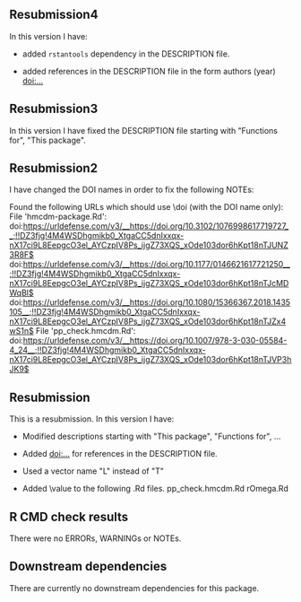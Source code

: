 ## Resubmission4
In this version I have:

* added `rstantools` dependency in the DESCRIPTION file.

* added references in the DESCRIPTION file in the form 
  authors (year) <doi:...>

## Resubmission3
In this version I have fixed the DESCRIPTION file starting with "Functions for", "This package".

## Resubmission2
I have changed the DOI names in order to fix the following NOTEs:

   Found the following URLs which should use \doi (with the DOI name only):
     File 'hmcdm-package.Rd':
       doi:https://urldefense.com/v3/__https://doi.org/10.3102/1076998617719727__;!!DZ3fjg!4M4WSDhgmikb0_XtgaCC5dnIxxqx-nX17ci9L8EepgcO3el_AYCzpIV8Ps_ijgZ73XQS_xOde103dor6hKpt18nTJUNZ3R8F$ 
       doi:https://urldefense.com/v3/__https://doi.org/10.1177/0146621617721250__;!!DZ3fjg!4M4WSDhgmikb0_XtgaCC5dnIxxqx-nX17ci9L8EepgcO3el_AYCzpIV8Ps_ijgZ73XQS_xOde103dor6hKpt18nTJcMDWqBl$ 
       doi:https://urldefense.com/v3/__https://doi.org/10.1080/15366367.2018.1435105__;!!DZ3fjg!4M4WSDhgmikb0_XtgaCC5dnIxxqx-nX17ci9L8EepgcO3el_AYCzpIV8Ps_ijgZ73XQS_xOde103dor6hKpt18nTJZx4wS1n$ 
     File 'pp_check.hmcdm.Rd':
       doi:https://urldefense.com/v3/__https://doi.org/10.1007/978-3-030-05584-4_24__;!!DZ3fjg!4M4WSDhgmikb0_XtgaCC5dnIxxqx-nX17ci9L8EepgcO3el_AYCzpIV8Ps_ijgZ73XQS_xOde103dor6hKpt18nTJVP3hJK9$ 

## Resubmission
This is a resubmission. In this version I have:

* Modified descriptions starting with "This package", "Functions for", ...

* Added <doi:...> for references in the DESCRIPTION file.

* Used a vector name "L" instead of "T"

* Added \value to the following .Rd files.
    pp_check.hmcdm.Rd
    rOmega.Rd

## R CMD check results
There were no ERRORs, WARNINGs or NOTEs.

## Downstream dependencies
There are currently no downstream dependencies for this package.
